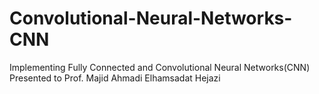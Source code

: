 # Convolutional-Neural-Networks-CNN

Implementing Fully Connected and Convolutional Neural Networks(CNN)
Presented to Prof. Majid Ahmadi
Elhamsadat Hejazi
